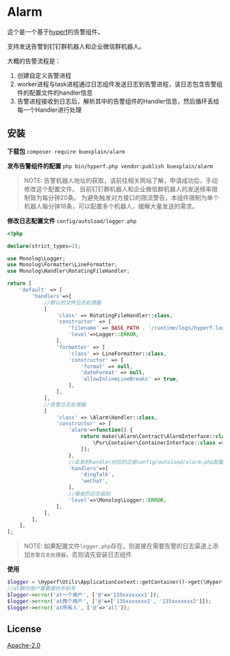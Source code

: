 # Alarm
这个是一个基于[hyperf](https://github.com/hyperf/hyperf "hyperf")的告警组件。

支持发送告警到钉钉群机器人和企业微信群机器人。

大概的告警流程是：
1. 创建自定义告警进程
2. worker进程与task进程通过日志组件发送日志到告警进程，该日志包含告警组件的配置文件的handler信息
3. 告警进程接收到日志后，解析其中的告警组件的Handler信息，然后循环丢给每一个Handler进行处理

## 安装

**下载包** `composer require buexplain/alarm`

**发布告警组件的配置** `php bin/hyperf.php vendor:publish buexplain/alarm`
> NOTE: 告警机器人地址的获取，请前往相关网站了解，申请成功后，手动修改这个配置文件。
> 目前钉钉群机器人和企业微信群机器人的发送频率限制皆为每分钟20条。
> 为避免触发对方接口的限流警告，本组件限制为单个机器人每分钟18条，可以配置多个机器人，缓解大量发送的需求。

**修改日志配置文件** `config/autoload/logger.php`
```php
<?php

declare(strict_types=1);

use Monolog\Logger;
use Monolog\Formatter\LineFormatter;
use Monolog\Handler\RotatingFileHandler;

return [
    'default' => [
        'handlers'=>[
            //默认的文件日志处理器
            [
                'class' => RotatingFileHandler::class,
                'constructor' => [
                    'filename' => BASE_PATH . '/runtime/logs/hyperf.log',
                    'level'=>Logger::ERROR,
                ],
                'formatter' => [
                    'class' => LineFormatter::class,
                    'constructor' => [
                        'format' => null,
                        'dateFormat' => null,
                        'allowInlineLineBreaks' => true,
                    ],
                ],
            ],
            //告警日志处理器
            [
                'class' => \Alarm\Handler::class,
                'constructor' => [
                    'alarm'=>function() {
                        return make(\Alarm\Contract\AlarmInterface::class, [
                            \Psr\Container\ContainerInterface::class => \Hyperf\Utils\ApplicationContext::getContainer()
                        ]);
                    },
                    //此处的handler对应的正是config/autoload/alarm.php配置的key值
                    'handlers'=>[
                        'dingTalk',
                        'weChat',
                    ],
                    //接收的日志级别
                    'level'=>\Monolog\Logger::ERROR,
                ],
            ],
        ],
    ],
];
```
> NOTE: 如果配置文件`logger.php`存在，则直接在需要告警的日志渠道上添加`告警日志处理器`，否则请先安装日志组件 

**使用**
```php
$logger = \Hyperf\Utils\ApplicationContext::getContainer()->get(\Hyperf\Logger\LoggerFactory::class);
//at群内用户需要提供手机号
$logger->error('at一个用户', ['@'=>'135xxxxxxx1']);
$logger->error('at两个用户', ['@'=>['135xxxxxxx1', '135xxxxxxx2']]);
$logger->error('at所有人', ['@'=>'all']);
```

## License
[Apache-2.0](http://www.apache.org/licenses/LICENSE-2.0.html)
